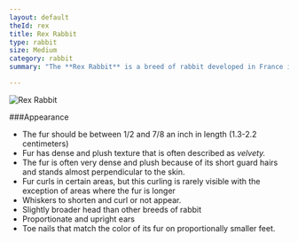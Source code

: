```yaml
---
layout: default
theId: rex
title: Rex Rabbit
type: rabbit
size: Medium
category: rabbit
summary: "The **Rex Rabbit** is a breed of rabbit developed in France in 1919."

---
```

<img src="{{site.baseurl}}/img/rex-rabbit.jpg" alt="Rex Rabbit">

###Appearance 
- The fur should be between 1/2 and 7/8 an inch in length (1.3-2.2 centimeters)
- Fur has dense and plush texture that is often described as *velvety.* 
- The fur is often very dense and plush because of its short guard hairs and stands almost perpendicular to the skin. 
- Fur curls in certain areas, but this curling is rarely visible with the exception of areas where the fur is longer
- Whiskers to shorten and curl or not appear.
- Slightly broader head than other breeds of rabbit
- Proportionate and upright ears 
- Toe nails that match the color of its fur on proportionally smaller feet.
